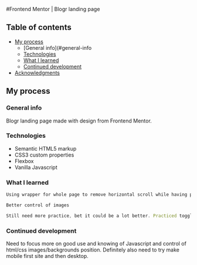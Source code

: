 #Frontend Mentor | Blogr landing page

## Table of contents

- [My process](#my-process)
  - [General info](#general-info
  - [Technologies](#technologies)
  - [What I learned](#what-i-learned)
  - [Continued development](#continued-development)
- [Acknowledgments](#acknowledgments)

## My process

### General info

Blogr landing page made with design from Frontend Mentor.

### Technologies

- Semantic HTML5 markup
- CSS3 custom properties
- Flexbox
- Vanilla Javascript


### What I learned

```html
Using wrapper for whole page to remove horizontal scroll while having position absolute element going out of page scope.
```
```css
Better control of images
```
```js
Still need more practice, bet it could be a lot better. Practiced toggling classes.
```

### Continued development

Need to focus more on good use and knowing of Javascript and control of html/css images/backgrounds position. Definitely also need to try make mobile first site and then desktop.
